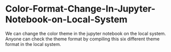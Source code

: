 # Color-Format-Change-In-Jupyter-Notebook-on-Local-System

We can change the color theme in the jupyter notebook on the local system. Anyone can check the theme format by compiling this six different theme format in the local system.

